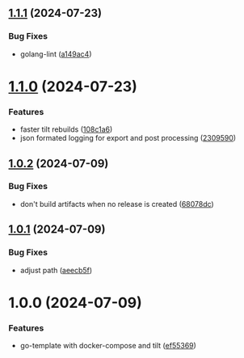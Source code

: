 ## [1.1.1](https://github.com/ci4rail/go-template/compare/v1.1.0...v1.1.1) (2024-07-23)


### Bug Fixes

* golang-lint ([a149ac4](https://github.com/ci4rail/go-template/commit/a149ac4122d9c0b75faafbee28d946886a18c1b6))

# [1.1.0](https://github.com/ci4rail/go-template/compare/v1.0.2...v1.1.0) (2024-07-23)


### Features

* faster tilt rebuilds ([108c1a6](https://github.com/ci4rail/go-template/commit/108c1a6da8ddc3c6220aca4d07daf9dfca697043))
* json formated logging for export and post processing ([2309590](https://github.com/ci4rail/go-template/commit/23095900df4ddffbd4c94b0da2133ec509d2a4e9))

## [1.0.2](https://github.com/ci4rail/go-template/compare/v1.0.1...v1.0.2) (2024-07-09)


### Bug Fixes

* don't build artifacts when no release is created ([68078dc](https://github.com/ci4rail/go-template/commit/68078dc44f2d21554c02e4c5d38de50a8b05fe42))

## [1.0.1](https://github.com/ci4rail/go-template/compare/v1.0.0...v1.0.1) (2024-07-09)


### Bug Fixes

* adjust path ([aeecb5f](https://github.com/ci4rail/go-template/commit/aeecb5f7a462a36f30539e9995f506bb91cc1529))

# 1.0.0 (2024-07-09)

### Features

* go-template with docker-compose and tilt ([ef55369](https://github.com/ci4rail/go-template/commit/ef55369ae02fd292a5358999822126520cde0841))
